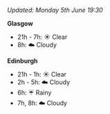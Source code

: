 *Updated: Monday 5th June 19:30*

**Glasgow**

* 21h - 7h: :sunny: Clear
* 8h: :cloud: Cloudy

**Edinburgh**

* 21h - 1h: :sunny: Clear
* 2h - 5h: :cloud: Cloudy
* 6h: :umbrella: Rainy
* 7h, 8h: :cloud: Cloudy

